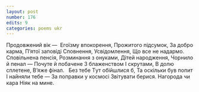 ```yaml
---
layout: post
number: 176
edits: 9
categories: poems ukr
---
```


Продовжений вік — 
Егоїзму впокорення,
Прожитого підсумок,
За добро карма,
Пʼятої заповіді 
Сповнення,
Усвідомлення,
Що все не надармо.
 
Сповільнена пенсія,
Розминання з онуками,
Дітей народження,
Чорнило й пенал —
Почуте й побачене
З блаженством 
І скрутами,
В долю сплетене,
Вʼяже фінал.
 
Без тебе
Tут обійшлися б,
Та оскільки був попит 
І найняли тебе —
За поправки у космосі
Звітувати берися.
Нагорода чи кара
Ніяк на мине.
